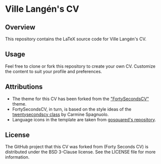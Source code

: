 Ville Langén's CV
================

## Overview

This repository contains the LaTeX source code for Ville Langén's CV. 

## Usage

Feel free to clone or fork this repository to create your own CV. Customize the content to suit your profile and preferences.

## Attributions

* The theme for this CV has been forked from the ["FortySecondsCV"](https://github.com/PandaScience/FortySecondsCV) theme.
* FortySecondsCV, in turn, is based on the style ideas of the [twentysecondscv class](https://github.com/spagnuolocarmine/TwentySecondsCurriculumVitae-LaTex) by Carmine Spagnuolo.
* Language icons in the template are taken from [gosquared's repository](https://github.com/gosquared/flags).

## License

The GitHub project that this CV was forked from (Forty Seconds CV) is distributed under the BSD 3-Clause license. See the LICENSE file for more information.
